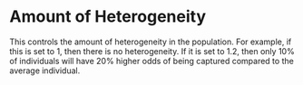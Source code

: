 # Amount of Heterogeneity

This controls the amount of heterogeneity in the population. For example, if this is set to 1, then there is no heterogeneity. If it is set to 1.2, then only 10% of individuals will have 20% higher odds of being captured compared to the average individual.
